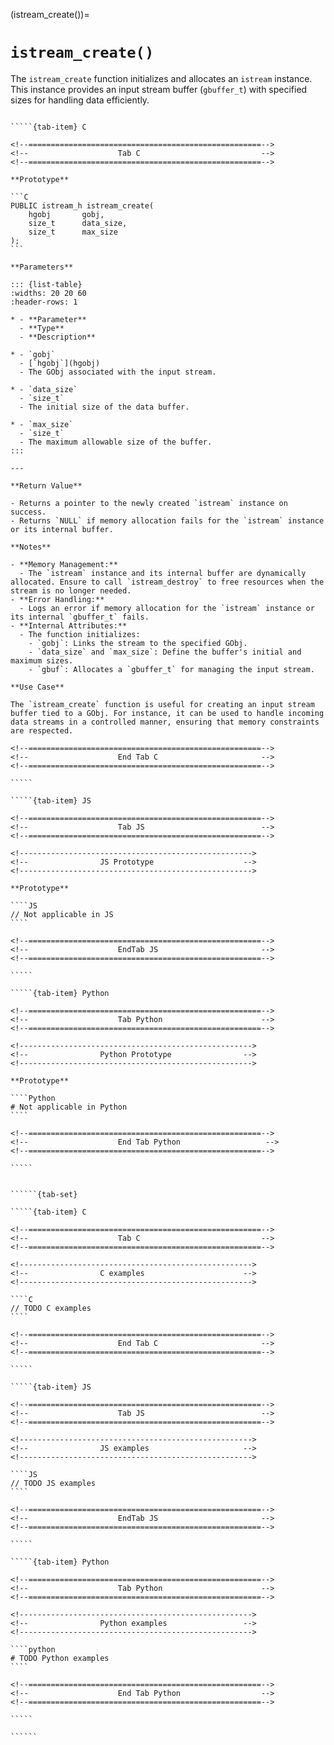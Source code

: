 

<!-- ============================================================== -->
(istream_create())=
# `istream_create()`
<!-- ============================================================== -->


The `istream_create` function initializes and allocates an `istream` instance. This instance provides an input stream buffer (`gbuffer_t`) with specified sizes for handling data efficiently.

<!------------------------------------------------------------>
<!--                    Prototypes                          -->
<!------------------------------------------------------------>

``````{tab-set}

`````{tab-item} C

<!--====================================================-->
<!--                    Tab C                           -->
<!--====================================================-->

**Prototype**

```C
PUBLIC istream_h istream_create(
    hgobj       gobj,
    size_t      data_size,
    size_t      max_size
);
```

**Parameters**

::: {list-table}
:widths: 20 20 60
:header-rows: 1

* - **Parameter**
  - **Type**
  - **Description**

* - `gobj`
  - [`hgobj`](hgobj)
  - The GObj associated with the input stream.

* - `data_size`
  - `size_t`
  - The initial size of the data buffer.

* - `max_size`
  - `size_t`
  - The maximum allowable size of the buffer.
:::

---

**Return Value**

- Returns a pointer to the newly created `istream` instance on success.
- Returns `NULL` if memory allocation fails for the `istream` instance or its internal buffer.

**Notes**

- **Memory Management:**
  - The `istream` instance and its internal buffer are dynamically allocated. Ensure to call `istream_destroy` to free resources when the stream is no longer needed.
- **Error Handling:**
  - Logs an error if memory allocation for the `istream` instance or its internal `gbuffer_t` fails.
- **Internal Attributes:**
  - The function initializes:
    - `gobj`: Links the stream to the specified GObj.
    - `data_size` and `max_size`: Define the buffer's initial and maximum sizes.
    - `gbuf`: Allocates a `gbuffer_t` for managing the input stream.

**Use Case**

The `istream_create` function is useful for creating an input stream buffer tied to a GObj. For instance, it can be used to handle incoming data streams in a controlled manner, ensuring that memory constraints are respected.

<!--====================================================-->
<!--                    End Tab C                       -->
<!--====================================================-->

`````

`````{tab-item} JS

<!--====================================================-->
<!--                    Tab JS                          -->
<!--====================================================-->

<!---------------------------------------------------->
<!--                JS Prototype                    -->
<!---------------------------------------------------->

**Prototype**

````JS
// Not applicable in JS
````

<!--====================================================-->
<!--                    EndTab JS                       -->
<!--====================================================-->

`````

`````{tab-item} Python

<!--====================================================-->
<!--                    Tab Python                      -->
<!--====================================================-->

<!---------------------------------------------------->
<!--                Python Prototype                -->
<!---------------------------------------------------->

**Prototype**

````Python
# Not applicable in Python
````

<!--====================================================-->
<!--                    End Tab Python                   -->
<!--====================================================-->

`````

``````

<!------------------------------------------------------------>
<!--                    Examples                            -->
<!------------------------------------------------------------>

```````{dropdown} Examples

``````{tab-set}

`````{tab-item} C

<!--====================================================-->
<!--                    Tab C                           -->
<!--====================================================-->

<!---------------------------------------------------->
<!--                C examples                      -->
<!---------------------------------------------------->

````C
// TODO C examples
````

<!--====================================================-->
<!--                    End Tab C                       -->
<!--====================================================-->

`````

`````{tab-item} JS

<!--====================================================-->
<!--                    Tab JS                          -->
<!--====================================================-->

<!---------------------------------------------------->
<!--                JS examples                     -->
<!---------------------------------------------------->

````JS
// TODO JS examples
````

<!--====================================================-->
<!--                    EndTab JS                       -->
<!--====================================================-->

`````

`````{tab-item} Python

<!--====================================================-->
<!--                    Tab Python                      -->
<!--====================================================-->

<!---------------------------------------------------->
<!--                Python examples                 -->
<!---------------------------------------------------->

````python
# TODO Python examples
````

<!--====================================================-->
<!--                    End Tab Python                  -->
<!--====================================================-->

`````

``````

```````
